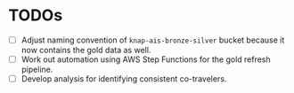 # TODOs

- [ ] Adjust naming convention of `knap-ais-bronze-silver` bucket because it now contains the gold data as well.
- [ ] Work out automation using AWS Step Functions for the gold refresh pipeline.
- [ ] Develop analysis for identifying consistent co-travelers.
